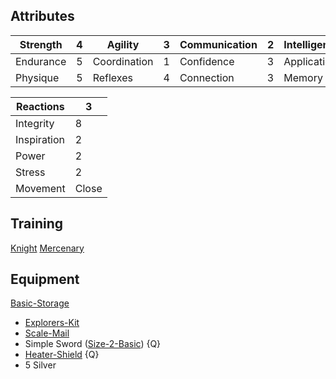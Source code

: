 
## Attributes

| Strength  | 4   | Agility      | 3   | Communication | 2   | Intelligence | 2   | Intuition  | 2   |
| --------- | --- | ------------ | --- | ------------- | --- | ------------ | --- | ---------- | --- |
| Endurance | 5   | Coordination | 1   | Confidence    | 3   | Application  | 0   | Ascendancy | 0   |
| Physique  | 5   | Reflexes     | 4   | Connection    | 3   | Memory       | 3   | Awareness  | 3   |


| Reactions   | 3     |
| ----------- | ----- |
| Integrity   | 8     |
| Inspiration | 2     |
| Power       | 2     |
| Stress      | 2     |
| Movement    | Close |

## Training
[Knight](Game/Blocks/Knight)
[Mercenary](Game/Blocks/Mercenary)

## Equipment
[Basic-Storage](Game/Gear/Basic-Storage)
* [Explorers-Kit](Game/Gear/Explorers-Kit)
* [Scale-Mail](Game/Gear/Scale-Mail)
* Simple Sword ([Size-2-Basic](Game/Gear/Size-2-Basic)) {Q}
* [Heater-Shield](Game/Gear/Heater-Shield) {Q}
* 5 Silver